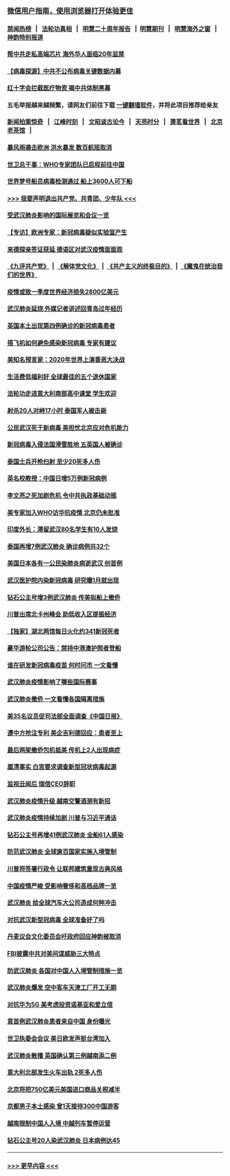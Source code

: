 ### [微信用户指南，使用浏览器打开体验更佳](https://github.com/gfw-breaker/banned-news1/blob/master/indexes/wechat-guide.md?t=0)
#### [禁闻热榜](热点新闻.md?t=0)  &nbsp;&nbsp;|&nbsp;&nbsp; [法轮功真相](https://github.com/gfw-breaker/truth/blob/master/README.md?t=0) &nbsp;&nbsp;|&nbsp;&nbsp; [明慧二十周年报告](https://github.com/gfw-breaker/mh-reports/blob/master/README.md?t=0) &nbsp;&nbsp;|&nbsp;&nbsp;[明慧期刊](https://github.com/gfw-breaker/mh-qikan) &nbsp;&nbsp;|&nbsp;&nbsp; [明慧海外之窗](https://github.com/gfw-breaker/mh-news/blob/master/README.md?t=0) &nbsp;&nbsp;|&nbsp;&nbsp; [神韵特别报道](https://github.com/gfw-breaker/mh-news/blob/master/shenyun.md?t=0)
#### [帮中共走私高端芯片 海外华人面临20年监禁](../pages/nsc418/n11855016.md?t=02101402) 
#### [【病毒探源】中共不公布病毒关键数据内幕](../pages/nsc418/n11856584.md?t=02101402) 
#### [红十字会拦截医疗物资 揭中共体制黑幕](../pages/nsc418/n11856750.md?t=02101402) 
#### 五毛举报越来越频繁，请网友们前往下载 [一键翻墙软件](https://github.com/gfw-breaker/ssr-accounts)，并将此项目推荐给亲友
#### [新闻拍案惊奇](https://github.com/gfw-breaker/banned-news1/blob/master/pages/link4.md) &nbsp;&nbsp;|&nbsp;&nbsp; [江峰时刻](https://github.com/gfw-breaker/banned-news1/blob/master/pages/link4.md) &nbsp;&nbsp;|&nbsp;&nbsp; [文昭谈古论今](https://github.com/gfw-breaker/banned-news1/blob/master/pages/link4.md) &nbsp;&nbsp;|&nbsp;&nbsp; [天亮时分](https://github.com/gfw-breaker/banned-news1/blob/master/pages/link4.md) &nbsp;&nbsp;|&nbsp;&nbsp; [萧茗看世界](https://github.com/gfw-breaker/banned-news1/blob/master/pages/link4.md) &nbsp;&nbsp;|&nbsp;&nbsp; [北京老茶馆](https://github.com/gfw-breaker/banned-news1/blob/master/pages/link4.md) &nbsp;&nbsp;|&nbsp;&nbsp; 
#### [暴风雨袭击欧洲 洪水暴发 数百航班取消](../pages/nsc418/n11856453.md?t=02101402) 
#### [世卫总干事：WHO专家团队已启程前往中国](../pages/nsc418/n11856612.md?t=02101402) 
#### [世界梦号船员病毒检测通过 船上3600人可下船](../pages/nsc418/n11856520.md?t=02101402) 
#### [>>> 我要声明退出共产党、共青团、少年队 <<<](https://github.com/begood0513/goodnews/blob/master/quit/letter.md) 
#### [受武汉肺炎影响的国际展览和会议一览](../pages/nsc418/n11856420.md?t=02101402) 
#### [【专访】欧洲专家：新冠病毒疑似实验室产生](../pages/nsc418/n11856378.md?t=02101402) 
#### [来德探亲签证获延 德语区对武汉疫情面面观](../pages/nsc418/n11856283.md?t=02101402) 
#### [《九评共产党》](https://github.com/begood0513/9ping.md/blob/master/README.md) &nbsp;|&nbsp; [《解体党文化》](../../../../jtdwh.md/blob/master/README.md)  &nbsp;|&nbsp; [《共产主义的终极目的》](../../../../gczydzjmd.md/blob/master/README.md) &nbsp;|&nbsp; [《魔鬼在统治我们的世界》](../../../../mgztzwmdsj.md/blob/master/README.md) 
#### [疫情或致一季度世界经济损失2800亿美元](../pages/nsc418/n11855639.md?t=02101402) 
#### [武汉肺炎延烧 外媒记者讲述回青岛过年经历](../pages/nsc418/n11856159.md?t=02101402) 
#### [英国本土出现第四例确诊的新冠病毒患者](../pages/nsc418/n11855930.md?t=02101402) 
#### [搭飞机如何避免感染新冠病毒 专家有建议](../pages/nsc418/n11853427.md?t=02101402) 
#### [美知名预言家：2020年世界上演善恶大决战](../pages/nsc418/n11855418.md?t=02101402) 
#### [生活费低福利好 全球最佳的五个退休国家](../pages/nsc418/n11848347.md?t=02101402) 
#### [法轮功走进意大利南部高中课堂 学生欢迎](../pages/nsc418/n11853859.md?t=02101402) 
#### [射杀20人对峙17小时 泰国军人被击毙](../pages/nsc418/n11854869.md?t=02101402) 
#### [公民武汉死于新病毒 美担忧北京应对危机能力](../pages/nsc418/n11854331.md?t=02101402) 
#### [新冠病毒入侵法国滑雪胜地 五英国人被确诊](../pages/nsc418/n11854307.md?t=02101402) 
#### [泰国士兵开枪扫射 至少20死多人伤](../pages/nsc418/n11854276.md?t=02101402) 
#### [英名校教授：中国日增5万例新冠病例](../pages/nsc418/n11854174.md?t=02101402) 
#### [李文亮之死加剧危机 令中共执政基础动摇](../pages/nsc418/n11854003.md?t=02101402) 
#### [美专家加入WHO访华抗疫情 北京仍未批准](../pages/nsc418/n11854043.md?t=02101402) 
#### [印度外长：滞留武汉80名学生有10人发烧](../pages/nsc418/n11853821.md?t=02101402) 
#### [泰国再增7例武汉肺炎 确诊病例共32个](../pages/nsc418/n11853808.md?t=02101402) 
#### [美国日本各有一公民染肺炎病逝武汉 创首例](../pages/nsc418/n11853509.md?t=02101402) 
#### [武汉医护院内染新冠病毒 研究曝1月就出现](../pages/nsc418/n11852928.md?t=02101402) 
#### [钻石公主号增3例武汉肺炎 传美拟船上撤侨](../pages/nsc418/n11853240.md?t=02101402) 
#### [川普出席北卡州峰会 助低收入区提振经济](../pages/nsc418/n11853232.md?t=02101402) 
#### [【独家】湖北两馆每日火化约341新冠死者](../pages/nsc418/n11845444.md?t=02101402) 
#### [豪华游轮公司公告：禁持中港澳护照者登船](../pages/nsc418/n11852761.md?t=02101402) 
#### [谁在研发新冠病毒疫苗 何时问市 一文看懂](../pages/nsc418/n11852840.md?t=02101402) 
#### [武汉肺炎疫情影响了哪些国际赛事](../pages/nsc418/n11852441.md?t=02101402) 
#### [武汉肺炎撤侨 一文看懂各国隔离措施](../pages/nsc418/n11844216.md?t=02101402) 
#### [美35名议员促司法部全面调查《中国日报》](../pages/nsc418/n11852435.md?t=02101402) 
#### [遭中方抢注专利 美企吉利德回应：患者至上](../pages/nsc418/n11852037.md?t=02101402) 
#### [最后两架撤侨包机抵美 传机上2人出现病症](../pages/nsc418/n11852173.md?t=02101402) 
#### [厘清事实 白宫要求调查新型冠状病毒起源](../pages/nsc418/n11852106.md?t=02101402) 
#### [监视丑闻后 瑞信CEO辞职](../pages/nsc418/n11852127.md?t=02101402) 
#### [武汉肺炎疫情升级 越南交警酒测有新招](../pages/nsc418/n11851632.md?t=02101402) 
#### [武汉肺炎疫情持续加剧 川普与习近平通话](../pages/nsc418/n11851613.md?t=02101402) 
#### [钻石公主号再增41例武汉肺炎 全船61人感染](../pages/nsc418/n11850401.md?t=02101402) 
#### [防范武汉肺炎 全球逾百国家实施入境管制](../pages/nsc418/n11850557.md?t=02101402) 
#### [川普将签署行政令 让联邦建筑重现古典风格](../pages/nsc418/n11850654.md?t=02101402) 
#### [中国疫情严峻 受影响奢侈和高档品牌一览](../pages/nsc418/n11850319.md?t=02101402) 
#### [武汉肺炎 给全球汽车大公司造成何种冲击](../pages/nsc418/n11850056.md?t=02101402) 
#### [对抗武汉新型冠病毒 全球准备好了吗](../pages/nsc418/n11850142.md?t=02101402) 
#### [丹麦议会文化委员会吁政府回应神韵被取消](../pages/nsc418/n11849312.md?t=02101402) 
#### [FBI披露中共对美间谍威胁三大特点](../pages/nsc418/n11849700.md?t=02101402) 
#### [防武汉肺炎 各国对中国人入境管制措施一览](../pages/nsc418/n11838726.md?t=02101402) 
#### [武汉肺炎爆发 空中客车天津工厂开工无期](../pages/nsc418/n11849634.md?t=02101402) 
#### [对抗华为5G 美考虑投资诺基亚和爱立信](../pages/nsc418/n11849510.md?t=02101402) 
#### [意首例武汉肺炎患者来自中国 身份曝光](../pages/nsc418/n11849454.md?t=02101402) 
#### [世卫执委会会议 美日欧发声挺台湾加入](../pages/nsc418/n11849433.md?t=02101402) 
#### [武汉肺炎散播 英国确认第三例越南添二例](../pages/nsc418/n11849439.md?t=02101402) 
#### [意大利北部发生火车出轨 2死多人伤](../pages/nsc418/n11848999.md?t=02101402) 
#### [北京将把750亿美元美国进口商品关税减半](../pages/nsc418/n11848896.md?t=02101402) 
#### [京都男子本土感染 曾1天接待300中国游客](../pages/nsc418/n11848641.md?t=02101402) 
#### [越南限制中国人入境 中越列车暂停运营](../pages/nsc418/n11847844.md?t=02101402) 
#### [钻石公主号20人染武汉肺炎 日本病例达45](../pages/nsc418/n11847823.md?t=02101402) 

----
#### [ >>> 更早内容 <<< ](../indexes/nsc418-earlier.md)
